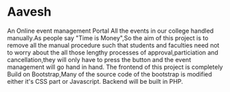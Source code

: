 # Aavesh
An Online event management Portal
All the events in our college handled manually.As people say "Time is Money",So the aim of this project is to
remove all the manual procedure such that students and faculties need not to worry about the all those lengthy 
processes of approval,particiation and cancellation,they will only have to press the button and the event management
will go hand in hand.
The frontend of this project is completely Build on Bootstrap,Many of the source code of the bootstrap is modified either it's CSS 
part or Javascript.
Backend will be built in PHP.

